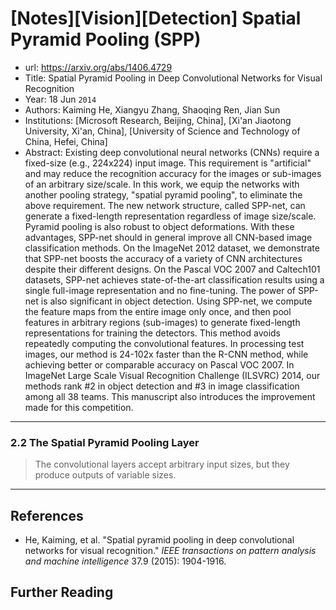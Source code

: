 # [Notes][Vision][Detection] Spatial Pyramid Pooling (SPP)

* url: https://arxiv.org/abs/1406.4729
* Title: Spatial Pyramid Pooling in Deep Convolutional Networks for Visual Recognition
* Year: 18 Jun `2014`
* Authors: Kaiming He, Xiangyu Zhang, Shaoqing Ren, Jian Sun
* Institutions: [Microsoft Research, Beijing, China], [Xi'an Jiaotong University, Xi'an, China], [University of Science and Technology of China, Hefei, China]
* Abstract: Existing deep convolutional neural networks (CNNs) require a fixed-size (e.g., 224x224) input image. This requirement is "artificial" and may reduce the recognition accuracy for the images or sub-images of an arbitrary size/scale. In this work, we equip the networks with another pooling strategy, "spatial pyramid pooling", to eliminate the above requirement. The new network structure, called SPP-net, can generate a fixed-length representation regardless of image size/scale. Pyramid pooling is also robust to object deformations. With these advantages, SPP-net should in general improve all CNN-based image classification methods. On the ImageNet 2012 dataset, we demonstrate that SPP-net boosts the accuracy of a variety of CNN architectures despite their different designs. On the Pascal VOC 2007 and Caltech101 datasets, SPP-net achieves state-of-the-art classification results using a single full-image representation and no fine-tuning. The power of SPP-net is also significant in object detection. Using SPP-net, we compute the feature maps from the entire image only once, and then pool features in arbitrary regions (sub-images) to generate fixed-length representations for training the detectors. This method avoids repeatedly computing the convolutional features. In processing test images, our method is 24-102x faster than the R-CNN method, while achieving better or comparable accuracy on Pascal VOC 2007. In ImageNet Large Scale Visual Recognition Challenge (ILSVRC) 2014, our methods rank #2 in object detection and #3 in image classification among all 38 teams. This manuscript also introduces the improvement made for this competition.

----------------------------------------------------------------------------------------------------

### 2.2 The Spatial Pyramid Pooling Layer

> The convolutional layers accept arbitrary input sizes, but they produce outputs of variable sizes.

----------------------------------------------------------------------------------------------------

## References

* He, Kaiming, et al. "Spatial pyramid pooling in deep convolutional networks for visual recognition." *IEEE transactions on pattern analysis and machine intelligence* 37.9 (2015): 1904-1916.

## Further Reading
